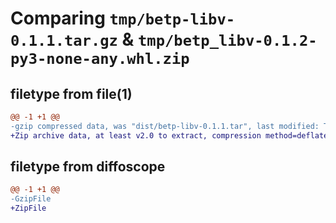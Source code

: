 # Comparing `tmp/betp-libv-0.1.1.tar.gz` & `tmp/betp_libv-0.1.2-py3-none-any.whl.zip`

## filetype from file(1)

```diff
@@ -1 +1 @@
-gzip compressed data, was "dist/betp-libv-0.1.1.tar", last modified: Tue Apr 18 19:46:26 2023, max compression
+Zip archive data, at least v2.0 to extract, compression method=deflate
```

## filetype from diffoscope

```diff
@@ -1 +1 @@
-GzipFile
+ZipFile
```

